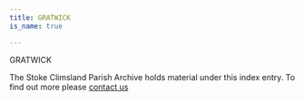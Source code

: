 ```yaml
---
title: GRATWICK
is_name: true

---
```


GRATWICK


The Stoke Climsland Parish Archive holds material under this index entry. To find out more please [contact us](/contact/)
